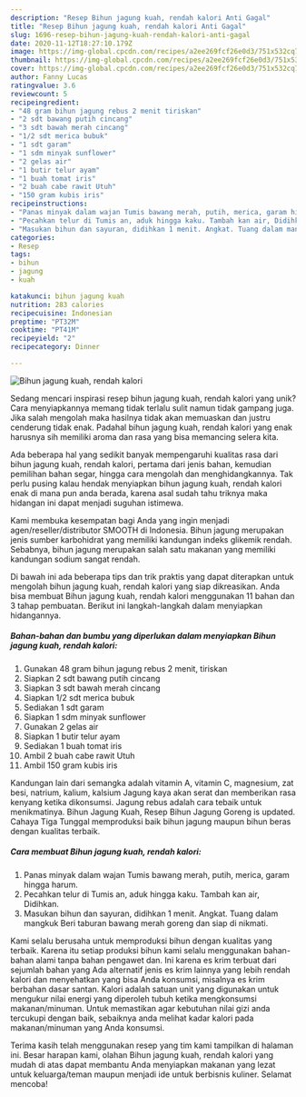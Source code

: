 ```yaml
---
description: "Resep Bihun jagung kuah, rendah kalori Anti Gagal"
title: "Resep Bihun jagung kuah, rendah kalori Anti Gagal"
slug: 1696-resep-bihun-jagung-kuah-rendah-kalori-anti-gagal
date: 2020-11-12T18:27:10.179Z
image: https://img-global.cpcdn.com/recipes/a2ee269fcf26e0d3/751x532cq70/bihun-jagung-kuah-rendah-kalori-foto-resep-utama.jpg
thumbnail: https://img-global.cpcdn.com/recipes/a2ee269fcf26e0d3/751x532cq70/bihun-jagung-kuah-rendah-kalori-foto-resep-utama.jpg
cover: https://img-global.cpcdn.com/recipes/a2ee269fcf26e0d3/751x532cq70/bihun-jagung-kuah-rendah-kalori-foto-resep-utama.jpg
author: Fanny Lucas
ratingvalue: 3.6
reviewcount: 5
recipeingredient:
- "48 gram bihun jagung rebus 2 menit tiriskan"
- "2 sdt bawang putih cincang"
- "3 sdt bawah merah cincang"
- "1/2 sdt merica bubuk"
- "1 sdt garam"
- "1 sdm minyak sunflower"
- "2 gelas air"
- "1 butir telur ayam"
- "1 buah tomat iris"
- "2 buah cabe rawit Utuh"
- "150 gram kubis iris"
recipeinstructions:
- "Panas minyak dalam wajan Tumis bawang merah, putih, merica, garam hingga harum."
- "Pecahkan telur di Tumis an, aduk hingga kaku. Tambah kan air, Didihkan."
- "Masukan bihun dan sayuran, didihkan 1 menit. Angkat. Tuang dalam mangkuk Beri taburan bawang merah goreng dan siap di nikmati."
categories:
- Resep
tags:
- bihun
- jagung
- kuah

katakunci: bihun jagung kuah 
nutrition: 283 calories
recipecuisine: Indonesian
preptime: "PT32M"
cooktime: "PT41M"
recipeyield: "2"
recipecategory: Dinner

---
```



![Bihun jagung kuah, rendah kalori](https://img-global.cpcdn.com/recipes/a2ee269fcf26e0d3/751x532cq70/bihun-jagung-kuah-rendah-kalori-foto-resep-utama.jpg)

Sedang mencari inspirasi resep bihun jagung kuah, rendah kalori yang unik? Cara menyiapkannya memang tidak terlalu sulit namun tidak gampang juga. Jika salah mengolah maka hasilnya tidak akan memuaskan dan justru cenderung tidak enak. Padahal bihun jagung kuah, rendah kalori yang enak harusnya sih memiliki aroma dan rasa yang bisa memancing selera kita.

Ada beberapa hal yang sedikit banyak mempengaruhi kualitas rasa dari bihun jagung kuah, rendah kalori, pertama dari jenis bahan, kemudian pemilihan bahan segar, hingga cara mengolah dan menghidangkannya. Tak perlu pusing kalau hendak menyiapkan bihun jagung kuah, rendah kalori enak di mana pun anda berada, karena asal sudah tahu triknya maka hidangan ini dapat menjadi suguhan istimewa.

Kami membuka kesempatan bagi Anda yang ingin menjadi agen/reseller/distributor SMOOTH di Indonesia. Bihun jagung merupakan jenis sumber karbohidrat yang memiliki kandungan indeks glikemik rendah. Sebabnya, bihun jagung merupakan salah satu makanan yang memiliki kandungan sodium sangat rendah.


Di bawah ini ada beberapa tips dan trik praktis yang dapat diterapkan untuk mengolah bihun jagung kuah, rendah kalori yang siap dikreasikan. Anda bisa membuat Bihun jagung kuah, rendah kalori menggunakan 11 bahan dan 3 tahap pembuatan. Berikut ini langkah-langkah dalam menyiapkan hidangannya.

<!--inarticleads1-->

##### Bahan-bahan dan bumbu yang diperlukan dalam menyiapkan Bihun jagung kuah, rendah kalori:

1. Gunakan 48 gram bihun jagung rebus 2 menit, tiriskan
1. Siapkan 2 sdt bawang putih cincang
1. Siapkan 3 sdt bawah merah cincang
1. Siapkan 1/2 sdt merica bubuk
1. Sediakan 1 sdt garam
1. Siapkan 1 sdm minyak sunflower
1. Gunakan 2 gelas air
1. Siapkan 1 butir telur ayam
1. Sediakan 1 buah tomat iris
1. Ambil 2 buah cabe rawit Utuh
1. Ambil 150 gram kubis iris


Kandungan lain dari semangka adalah vitamin A, vitamin C, magnesium, zat besi, natrium, kalium, kalsium Jagung kaya akan serat dan memberikan rasa kenyang ketika dikonsumsi. Jagung rebus adalah cara tebaik untuk menikmatinya. Bihun Jagung Kuah, Resep Bihun Jagung Goreng is updated. Cahaya Tiga Tunggal memproduksi baik bihun jagung maupun bihun beras dengan kualitas terbaik. 

<!--inarticleads2-->

##### Cara membuat Bihun jagung kuah, rendah kalori:

1. Panas minyak dalam wajan Tumis bawang merah, putih, merica, garam hingga harum.
1. Pecahkan telur di Tumis an, aduk hingga kaku. Tambah kan air, Didihkan.
1. Masukan bihun dan sayuran, didihkan 1 menit. Angkat. Tuang dalam mangkuk Beri taburan bawang merah goreng dan siap di nikmati.


Kami selalu berusaha untuk memproduksi bihun dengan kualitas yang terbaik. Karena itu setiap produksi bihun kami selalu menggunakan bahan-bahan alami tanpa bahan pengawet dan. Ini karena es krim terbuat dari sejumlah bahan yang Ada alternatif jenis es krim lainnya yang lebih rendah kalori dan menyehatkan yang bisa Anda konsumsi, misalnya es krim berbahan dasar santan. Kalori adalah satuan unit yang digunakan untuk mengukur nilai energi yang diperoleh tubuh ketika mengkonsumsi makanan/minuman. Untuk memastikan agar kebutuhan nilai gizi anda tercukupi dengan baik, sebaiknya anda melihat kadar kalori pada makanan/minuman yang Anda konsumsi. 

Terima kasih telah menggunakan resep yang tim kami tampilkan di halaman ini. Besar harapan kami, olahan Bihun jagung kuah, rendah kalori yang mudah di atas dapat membantu Anda menyiapkan makanan yang lezat untuk keluarga/teman maupun menjadi ide untuk berbisnis kuliner. Selamat mencoba!
